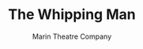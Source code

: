---
permalink: /lighting/whipping-man/
layout: album
type: Lighting Design
title: The Whipping Man
subtitle: Marin Theatre Company

meta: 
  Director: Jasson Minadakis
  Scenic Design: Kat Conley
  Costume Design: Jacqueline Firkins
  Sound Design: Will McCandless

images:
  - src: lighting/whipping-man/8696189829_781a46724c_k.jpg
  - src: lighting/whipping-man/8696190945_efde2f5c9e_k.jpg
  - src: lighting/whipping-man/8696213085_74da4c2cf8_k.jpg
  - src: lighting/whipping-man/8696225485_64091a33f3_k.jpg
  - src: lighting/whipping-man/8696246765_31d4eb933c_k.jpg
  - src: lighting/whipping-man/8696247439_d5e8f4d070_k.jpg
  - src: lighting/whipping-man/8696247789_a6d612dca2_k.jpg
  - src: lighting/whipping-man/8696248125_5a73bbb07a_k.jpg
  - src: lighting/whipping-man/8697344010_ec2d47d7f6_k.jpg
  - src: lighting/whipping-man/8697368722_6e2fcb8a34_k.jpg

---